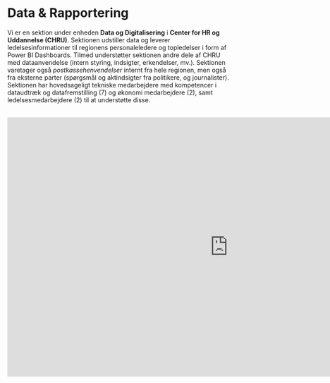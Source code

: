 # Data & Rapportering

Vi er en sektion under enheden **Data og Digitalisering** i **Center for HR og Uddannelse (CHRU)**. Sektionen udstiller data og leverer ledelsesinformationer til regionens personaleledere og topledelser i form af Power BI Dashboards. Tilmed understøtter sektionen andre dele af CHRU med dataanvendelse (intern styring, indsigter, erkendelser, mv.). Sektionen varetager også *postkassehenvendelser* internt fra hele regionen, men også fra eksterne parter (spørgsmål og aktindsigter fra politikere, og journalister). 
Sektionen har hovedsageligt tekniske medarbejdere med kompetencer i dataudtræk og datafremstilling (7) og økonomi medarbejdere (2), samt ledelsesmedarbejdere (2) til at understøtte disse.
<br>
<br>


<!-- PowerPoint: "lntroduktion og onboarding 2022" s.18-21   -->
<center>
<iframe src="https://regionh-my.sharepoint.com/personal/stefan_sajin-henningsen_regionh_dk/_layouts/15/Doc.aspx?sourcedoc={9eae6cfa-732f-48a1-81f3-246e3b6a2e86}&amp;action=embedview&amp;wdAr=1.7777777&showNavigation=FALSE&wdStart=18&wdEnd=21" height="588" width="1000"  frameborder="0" seamless="TRUE" start="18" end="21"></iframe>
</center>
<br>
